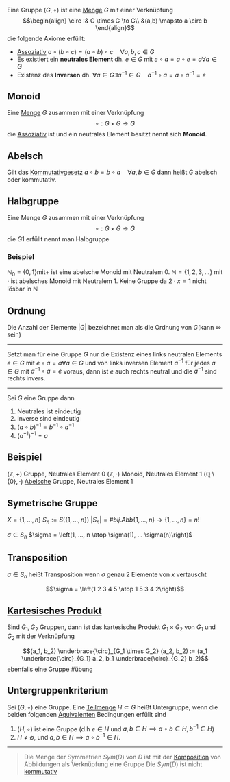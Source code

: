 Eine Gruppe $(G, \circ)$ ist eine [Menge](Mengen.md) $G$ mit einer Verknüpfung
$$\begin{align}
\circ :& G \times G \to G\\
&(a,b) \mapsto a \circ b
\end{align}$$
die folgende Axiome erfüllt:

- [Assoziativ](Assoziativgesetz.md) $a \circ (b \circ c) = (a\circ b) \circ c \quad \forall a, b, c  \in G$
- Es existiert ein __neutrales Element__ dh. $e \in G$ mit $e \circ a = a\circ e =a \forall a \in G$
- Existenz des __Inversen__ dh. $\forall a \in G \exists a^{-1} \in G\quad a^{-1} \circ a = a \circ a^{-1} = e$

## Monoid
Eine [Menge](Mengen.md) $G$ zusammen mit einer Verknüpfung
$$\circ: G \times G \to G$$
die [Assoziativ](Assoziativgesetz.md) ist und ein neutrales Element besitzt nennt sich __Monoid__.

## Abelsch
Gilt das [Kommutativgesetz](Kommutativgesetz.md) $a \circ b = b \circ a\quad \forall a, b \in G$
dann heißt $G$ abelsch oder kommutativ.

## Halbgruppe
Eine Menge $G$ zusammen mit einer Verknüpfung
$$\circ : G \times G \to G$$
die $G1$ erfüllt nennt man Halbgruppe

### Beispiel
$\mathbb N_0 = \{0, 1\} \text{mit} +$ ist eine abelsche Monoid mit Neutralem 0.
$\mathbb N = \{1, 2, 3, ...\}$ mit $\cdot$ ist abelsches Monoid mit Neutralem 1. Keine Gruppe da $2 \cdot x = 1$ nicht lösbar in $\mathbb N$

## Ordnung
Die Anzahl der Elemente $|G|$ bezeichnet man als die Ordnung von $G$(kann $\infty$ sein)

---

Setzt man für eine Gruppe $G$ nur die Existenz eines links neutralen Elements $e\in G$ mit $e\circ a = a \forall a\in G$ und von links inversen Element $a^{-1}$ für jedes $a\in G$ mit $a^{-1} \circ a =e$ voraus, dann ist $e$ auch rechts neutral und die $a^{-1}$ sind rechts invers.

---

Sei $G$ eine Gruppe dann
1. Neutrales ist eindeutig
2. Inverse sind eindeutig
3. $(a \circ b)^{-1} = b^{-1} \circ a^{-1}$
4. $(a^{-1})^{-1} = a$

## Beispiel
$(\mathbb Z, +)$ Gruppe, Neutrales Element $0$
$(\mathbb Z, \cdot)$ Monoid, Neutrales Element 1
$(\mathbb Q\setminus \{0\}, \cdot)$ [Abelsche](#Abelsch) Gruppe, Neutrales Element 1

## Symetrische Gruppe
$X = \{1, ..., n\}$
$S_n := S(\{1, ..., n\})$
$|S_n| = \# bij. Abb \{1, ..., n\} \to \{1,...,n\} = n!$

$\sigma \in S_n$ $\sigma = \left(1, ..., n \atop \sigma(1), ... \sigma(n)\right)$

## Transposition
$\sigma \in S_n$ heißt Transposition wenn $\sigma$ genau $2$ Elemente von $x$ vertauscht

$$\sigma = \left(1 2 3 4 5 \atop 1 5 3 4 2\right)$$

## [Kartesisches Produkt](Kartesisches%20Produkt.md)

Sind $G_1, G_2$ Gruppen, dann ist das kartesische Produkt $G_1 \times G_2$ von $G_1$ und $G_2$ mit der Verknüpfung 

$$(a_1, b_2) \underbrace{\circ}_{G_1 \times G_2} (a_2, b_2) := (a_1 \underbrace{\circ}_{G_1} a_2, b_1 \underbrace{\circ}_{G_2} b_2)$$
ebenfalls eine Gruppe
#übung 

## Untergruppenkriterium
Sei $(G, \circ)$ eine Gruppe. Eine [Teilmenge](Teilmengen.md) $H \subset G$ heißt Untergruppe, wenn die beiden folgenden [Äquivalenten](Aussagen.md#Äquivalenz) Bedingungen erfüllt sind

1) $(H, \circ)$ ist eine Gruppe (d.h $e\in H$ und $a,b \in H \implies a\circ b \in H, b^{-1} \in H$)
2) $H \not = \emptyset$, und $a,b \in H \implies a \circ b^{-1} \in H$.


---

> Die Menge der Symmetrien $Sym(D)$ von $D$ ist mit der [Komposition](Mathe/Komposition.md) von Abbildungen als Verknüpfung eine Gruppe
> Die $Sym(D)$ ist nicht [kommutativ](Kommutativgesetz.md)

